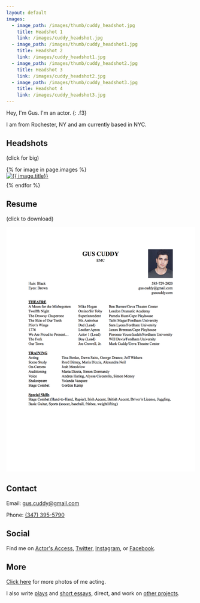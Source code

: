 ```yaml
---
layout: default
images:
  - image_path: /images/thumb/cuddy_headshot.jpg
    title: Headshot 1
    link: /images/cuddy_headshot.jpg
  - image_path: /images/thumb/cuddy_headshot1.jpg
    title: Headshot 2
    link: /images/cuddy_headshot1.jpg
  - image_path: /images/thumb/cuddy_headshot2.jpg
    title: Headshot 3
    link: /images/cuddy_headshot2.jpg
  - image_path: /images/thumb/cuddy_headshot3.jpg
    title: Headshot 4
    link: /images/cuddy_headshot3.jpg
---
```


Hey, I'm Gus. I'm an actor.
{: .f3}

I am from Rochester, NY and am currently based in NYC.

## Headshots

(click for big)

<ul style="list-style:none; padding-left:0;" class="photo-gallery">
  {% for image in page.images %}
    <li style="padding-bottom:.5rem;">
      <a href="{{ image.link }}">
        <img src="{{ image.image_path }}" alt="{{ image.title}}"/>
      </a>
    </li>
  {% endfor %}
</ul>

## Resume

(click to download)

<a href="/files/cuddy_resume.pdf"><img src="/images/cuddy_resume.jpg" alt="resume"/></a>

## Contact

Email: [gus.cuddy@gmail.com](mailto:gus.cuddy@gmail.com)

Phone: [(347) 395-5790](tel:+13473955790)

## Social

Find me on [Actor's Access](http://resumes.actorsaccess.com/guscuddy), [Twitter](http://twitter.com/guscuddy), [Instagram](http://instagram.com/guscuddy), or [Facebook](http://facebook.com/guscuddy).

## More

[Click here](/a) for more photos of me acting.

I also write [plays](/plays) and [short essays](/blog), direct, and work on [other projects](/projects).
